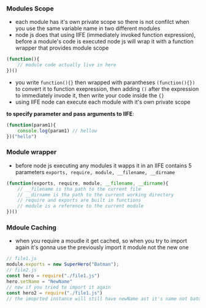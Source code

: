 ### Modules Scope
- each module has it's own private scope so there is not confilct when you use the same variable name in two different modules
- node js does that using IIFE (immediately invoked function expression), before a module's code is executed node js will wrap it with a function wrapper that provides module scope
```js
(function(){
    // module code actually live in here
})()
```
- you write `function(){}` then wrapped with parantheses `(function(){})` to convert it to function exepression, then adding `()` after the expression to immediately invode it, then write your code inside the `{}`
- using IIFE node can execute each module with it's own private scope

**to specify parameter and pass arguments to IIFE**:
```js
(function(param1){
    console.log(param1) // hellow
})("hello")
```

### Module wrapper
- before node js executing any modules it wapps it in an IIFE contains 5 parameters ``exports, require, module, __filename, __dirname``
```js
(function(exports, require, module, __filename, __dirname){
    // __filename is tha path to the current file
    // __dirname is tha path to the current working directory
    // require and exports are built in functions
    // module is a reference to the current module
})()
```

### Mdoule Caching
- when you require a moudle it get cached, so when you try to import again it's gonna use the previously import it module not the new one
```js
// file1.js
module.exports = new SuperHero("Batman");
// file2.js
const hero = require("./file1.js")
hero.setName = "NewName"
// now if you tried to import it again
const hero2 = require("./file1.js") 
// the imoprted instance will still have newName ast it's name not batman as the moudule is cached once it is imported
```